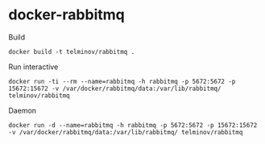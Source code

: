 # docker-rabbitmq

Build
```
docker build -t telminov/rabbitmq .
```

Run interactive
```
docker run -ti --rm --name=rabbitmq -h rabbitmq -p 5672:5672 -p 15672:15672 -v /var/docker/rabbitmq/data:/var/lib/rabbitmq/ telminov/rabbitmq
```

Daemon
```
docker run -d --name=rabbitmq -h rabbitmq -p 5672:5672 -p 15672:15672 -v /var/docker/rabbitmq/data:/var/lib/rabbitmq/ telminov/rabbitmq
```
